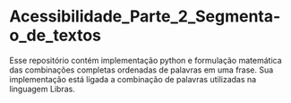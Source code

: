 # Acessibilidade_Parte_2_Segmenta-o_de_textos
Esse repositório contém implementação python e formulação matemática das combinações completas ordenadas de palavras em uma frase. Sua implementação está ligada a combinação de palavras utilizadas na linguagem Libras.

